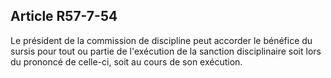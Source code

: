 Article R57-7-54
----
Le président de la commission de discipline peut accorder le bénéfice du sursis
pour tout ou partie de l'exécution de la sanction disciplinaire soit lors du
prononcé de celle-ci, soit au cours de son exécution.
